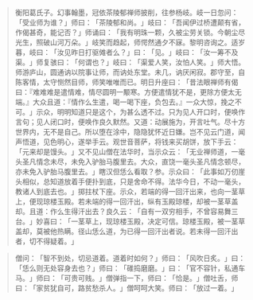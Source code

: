 
> 衡阳葛氏子。幻事翰墨，冠依茶陵郁禅师披削，往参杨岐。岐一日忽问：​「受业师为谁？​」师曰：​「茶陵郁和尚。​」岐曰：​「吾闻伊过桥遭颠有省，作偈甚奇，能记否？​」师诵曰：​「我有明珠一颗，久被尘劳关锁。今朝尘尽光生，照破山河万朵。​」岐笑而趋起，师愕然通夕不寐。黎明咨询之。适岁暮，岐曰：​「汝见昨日打驱傩者么？​」曰：​「见。​」岐曰：​「汝一筹不及渠。​」师复骇曰：​「何谓也？​」岐曰：​「渠爱人笑，汝怕人笑。​」师大悟。师游庐山，圆通讷以院事让师，而讷处东堂。未几，讷厌闲寂。郡守至，自陈客情，太守恻然目师，师笑唯唯而已。明日升座曰：​「昔法眼禅师有偈曰：『难难难是遣情难，情尽圆明一颙寒。方便遣情犹不是，更除方便太无端。』大众且道：『情作么生遣，喝一喝下座，负包去。』一众大惊，挽之不可。​」示众，明明知道只是这个，为甚么透不过。只为见人开口时，便唤作言句；见人闭口时，便唤作良久默然。又道：动展施为，开言吐气。尽十方世界内，无不是自己。所以堕在涂中，隐隐犹怀近日嫌。岂不见云门道，闻声悟道，见色明心，遂举手云。观世音菩萨，将钱来买胡饼，放下手云：​「元来却是馒头。​」又不见山僧在法华时，当示众云：​「无业禅师道，一毫头圣凡情念未尽，未免入驴胎马腹里去。大众，直饶一毫头圣凡情念顿尽，亦未免入驴胎马腹里去。​」瞎汉但恁么看取？参。示众曰：​「此事如万仞崖头相似，总知道放着手便扑到底，只是舍命不得。法华今日，不动一毫头，教诸人到底去也。​」掷拄杖下座。示众，若端的得一回汗出来，也向一茎草上，便现琼楼玉殿。若未端的得一回汗出，纵有玉殿琼楼，却被一茎草盖却。且道：作么生得汗出去？良久云：​「自有一双穷相手，不曾容易舞三台。​」妙喜曰：​「一茎草上，现琼楼玉殿，决定可信。琼楼玉殿，被一茎草盖却，莫被他热瞒。径山恁么道，为已得一回汗出者说。若未得一回汗出者，切不得疑着。​」

> 僧问：​「智不到处，切忌道着。道着时如何？​」师曰：​「风吹日炙。​」曰：​「恁么则无处容身去也？​」师曰：​「碓捣磨磨。​」曰：​「官不容针，私通车马。​」师曰：​「可贵可贱。​」僧弹指一下，师曰：​「恰是。​」僧吐舌，师曰：​「家贫犹自可，路贫愁杀人。​」僧呵呵大笑。师曰：​「放过一着。​」
